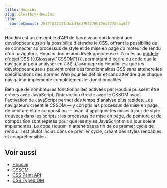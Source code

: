 ```yaml
---
title: Houdini
slug: Glossary/Houdini
l10n:
  sourceCommit: 2547f622337d6cbf8c3794776b17ed377d6aad57
---
```


Houdini est un ensemble d'API de bas niveau qui donnent aux développeur·euse·s la possibilité d'étendre le CSS, offrant la possibilité de se connecter au processus de style et de mise en page du moteur de rendu d'un navigateur. Houdini donne aux développeur·euse·s l'accès au [modèle d'objet CSS](/fr/docs/Web/API/CSS_Object_Model) ({{Glossary("CSSOM")}}), permettant d'écrire du code que le navigateur peut analyser en CSS. L'avantage de Houdini est que les développeur·euse·s peuvent créer des fonctionnalités CSS sans attendre les spécifications des normes Web pour les définir et sans attendre que chaque navigateur implémente complètement les fonctionnalités.

Bien que de nombreuses fonctionnalités activées par Houdini puissent être créées avec JavaScript, l'interaction directe avec le CSSOM avant l'activation de JavaScript permet des temps d'analyse plus rapides. Les navigateurs créent le CSSOM — y compris les processus de mise en page, de peinture et de composition — avant d'appliquer les mises à jour de style trouvées dans les scripts&nbsp;: les processus de mise en page, de peinture et de composition sont répétés pour que les styles JavaScript mis à jour soient implémentés. Le code Houdini n'attend pas la fin de ce premier cycle de rendu. Il est plutôt inclus dans ce premier cycle, créant des styles rendables et compréhensibles.

## Voir aussi

- [Houdini](/fr/docs/Web/API/Houdini_APIs)
- [CSSOM](/fr/docs/Web/API/CSS_Object_Model)
- [CSS Paint API](/fr/docs/Web/API/CSS_Painting_API)
- [CSS Typed OM](/fr/docs/Web/API/CSS_Typed_OM_API)
